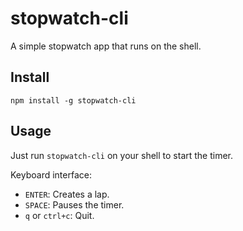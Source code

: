 # stopwatch-cli
A simple stopwatch app that runs on the shell.

## Install

`npm install -g stopwatch-cli`

## Usage

Just run `stopwatch-cli` on your shell to start the timer.

Keyboard interface:

- `ENTER`: Creates a lap.
- `SPACE`: Pauses the timer.
- `q` or `ctrl+c`: Quit.

